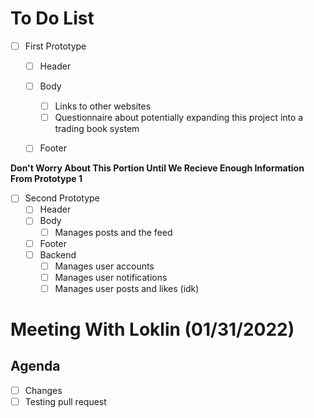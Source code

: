 # To Do List

- [ ] First Prototype
    - [ ] Header
    - [ ] Body
        - [ ] Links to other websites
        - [ ] Questionnaire about potentially expanding this project into a trading book system
    - [ ] Footer


**Don't Worry About This Portion Until We Recieve Enough Information From Prototype 1**
- [ ] Second Prototype
    - [ ] Header
    - [ ] Body
        - [ ] Manages posts and the feed
    - [ ] Footer
    - [ ] Backend
        - [ ] Manages user accounts
        - [ ] Manages user notifications
        - [ ] Manages user posts and likes (idk)

# Meeting With Loklin (01/31/2022)
## Agenda
- [ ] Changes
- [ ] Testing pull request